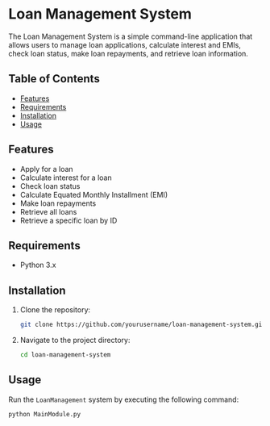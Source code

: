 # Loan Management System

The Loan Management System is a simple command-line application that allows users to manage loan applications, calculate interest and EMIs, check loan status, make loan repayments, and retrieve loan information.

## Table of Contents

- [Features](#features)
- [Requirements](#requirements)
- [Installation](#installation)
- [Usage](#usage)

## Features

- Apply for a loan
- Calculate interest for a loan
- Check loan status
- Calculate Equated Monthly Installment (EMI)
- Make loan repayments
- Retrieve all loans
- Retrieve a specific loan by ID

## Requirements

- Python 3.x

## Installation

1. Clone the repository:
    ```sh
    git clone https://github.com/yourusername/loan-management-system.git
    ```

2. Navigate to the project directory:
    ```sh
    cd loan-management-system
    ```

## Usage

Run the `LoanManagement` system by executing the following command:
```sh
python MainModule.py


